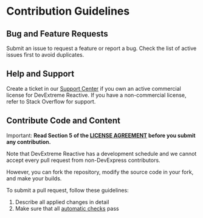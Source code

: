 # Contribution Guidelines

## Bug and Feature Requests

Submit an issue to request a feature or report a bug. Check the list of active issues first to avoid duplicates.

## Help and Support

Create a ticket in our [Support Center](https://www.devexpress.com/ask) if you own an active commercial license for DevExtreme Reactive. If you have a non-commercial license, refer to Stack Overflow for support.

## Contribute Code and Content

Important: **Read Section 5 of the [LICENSE AGREEMENT](LICENSE.md#5-submission-of-contributions) before you submit any contribution.**

Note that DevExtreme Reactive has a development schedule and we cannot accept every pull request from non-DevExpress contributors.

However, you can fork the repository, modify the source code in your fork, and make your builds.

To submit a pull request, follow these guidelines:

1. Describe all applied changes in detail
2. Make sure that all [automatic checks](README_DEVELOPERS.md#tests-and-ci) pass
